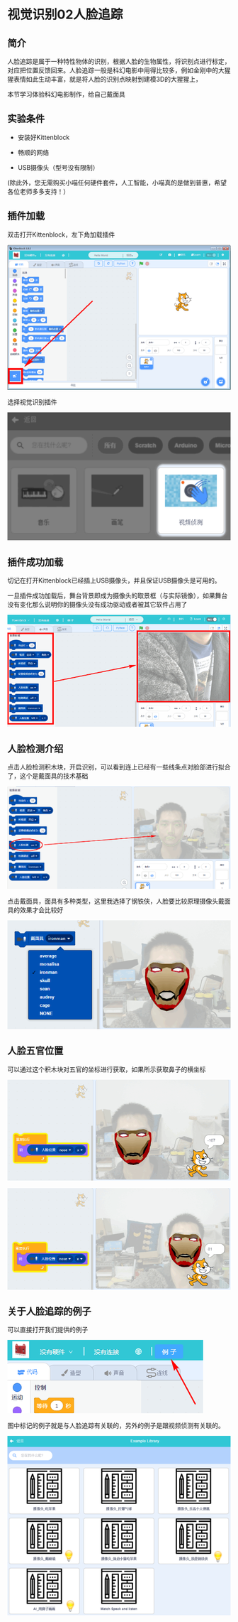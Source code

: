 # 视觉识别02人脸追踪

## 简介

人脸追踪是属于一种特性物体的识别，根据人脸的生物属性，将识别点进行标定，对应把位置反馈回来。人脸追踪一般是科幻电影中用得比较多，例如金刚中的大猩猩表情如此生动丰富，就是将人脸的识别点映射到建模3D的大猩猩上，

本节学习体验科幻电影制作，给自己戴面具

## 实验条件

- 安装好Kittenblock

- 畅顺的网络

- USB摄像头（型号没有限制）

(除此外，您无需购买小喵任何硬件套件，人工智能，小喵真的是做到普惠，希望各位老师多多支持！）


## 插件加载

双击打开Kittenblock，左下角加载插件

![](./images/c01_01.png)

选择视觉识别插件

![](./images/c06_02.png)

## 插件成功加载

切记在打开Kittenblock已经插上USB摄像头，并且保证USB摄像头是可用的。

一旦插件成功加载后，舞台背景即成为摄像头的取景框（与实际镜像），如果舞台没有变化那么说明你的摄像头没有成功驱动或者被其它软件占用了

![](./images/c06_03.png)

## 人脸检测介绍

点击人脸检测积木块，开启识别，可以看到连上已经有一些线条点对脸部进行拟合了，这个是戴面具的技术基础

![](./images/c07_01.png)

点击戴面具，面具有多种类型，这里我选择了钢铁侠，人脸要比较原理摄像头戴面具的效果才会比较好

![](./images/c07_02.png)

## 人脸五官位置

可以通过这个积木块对五官的坐标进行获取，如果所示获取鼻子的横坐标

![](./images/c07_03.png)

![](./images/c07_04.png)


## 关于人脸追踪的例子

可以直接打开我们提供的例子

![](./images/c07_05.png)

图中标记的例子就是与人脸追踪有关联的，另外的例子是跟视频侦测有关联的。

![](./images/c07_06.png)